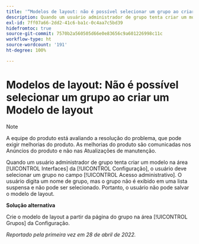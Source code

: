 ```yaml
---
title: '“Modelos de layout: não é possível selecionar um grupo ao criar um Modelo de layout”'
description: Quando um usuário administrador de grupo tenta criar um modelo na área [!UICONTROL Interfaces] da Configuração, o usuário deve selecionar um grupo no campo [!UICONTROL Acesso administrativo]. O usuário digita um nome de grupo, mas o grupo não é exibido em uma lista suspensa e não pode ser selecionado. Portanto, o usuário não pode salvar o modelo de layout.
exl-id: 7ff07a66-2dd2-41c6-ba1c-0c4aa7c5bd39
hidefromtoc: true
source-git-commit: 7570b2a560505d66e0e83656c9a601226998c11c
workflow-type: ht
source-wordcount: '191'
ht-degree: 100%

---
```


# Modelos de layout: Não é possível selecionar um grupo ao criar um Modelo de layout

>[!NOTE]
>
>A equipe do produto está avaliando a resolução do problema, que pode exigir melhorias do produto. As melhorias do produto são comunicadas nos Anúncios do produto e não nas Atualizações de manutenção.

Quando um usuário administrador de grupo tenta criar um modelo na área [!UICONTROL Interfaces] da [!UICONTROL Configuração], o usuário deve selecionar um grupo no campo [!UICONTROL Acesso administrativo]. O usuário digita um nome de grupo, mas o grupo não é exibido em uma lista suspensa e não pode ser selecionado. Portanto, o usuário não pode salvar o modelo de layout.

**Solução alternativa**

Crie o modelo de layout a partir da página do grupo na área [!UICONTROL Grupos] da Configuração.

_Reportado pela primeira vez em 28 de abril de 2022._
